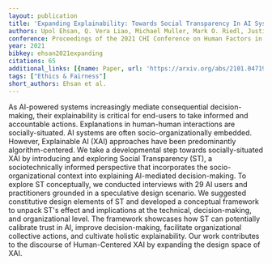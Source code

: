 ```yaml
---
layout: publication
title: 'Expanding Explainability: Towards Social Transparency In AI Systems'
authors: Upol Ehsan, Q. Vera Liao, Michael Muller, Mark O. Riedl, Justin D. Weisz
conference: Proceedings of the 2021 CHI Conference on Human Factors in Computing Systems
year: 2021
bibkey: ehsan2021expanding
citations: 65
additional_links: [{name: Paper, url: 'https://arxiv.org/abs/2101.04719'}]
tags: ["Ethics & Fairness"]
short_authors: Ehsan et al.
---
```

As AI-powered systems increasingly mediate consequential decision-making,
their explainability is critical for end-users to take informed and accountable
actions. Explanations in human-human interactions are socially-situated. AI
systems are often socio-organizationally embedded. However, Explainable AI
(XAI) approaches have been predominantly algorithm-centered. We take a
developmental step towards socially-situated XAI by introducing and exploring
Social Transparency (ST), a sociotechnically informed perspective that
incorporates the socio-organizational context into explaining AI-mediated
decision-making. To explore ST conceptually, we conducted interviews with 29 AI
users and practitioners grounded in a speculative design scenario. We suggested
constitutive design elements of ST and developed a conceptual framework to
unpack ST's effect and implications at the technical, decision-making, and
organizational level. The framework showcases how ST can potentially calibrate
trust in AI, improve decision-making, facilitate organizational collective
actions, and cultivate holistic explainability. Our work contributes to the
discourse of Human-Centered XAI by expanding the design space of XAI.
